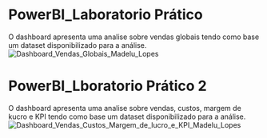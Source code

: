 # PowerBI_Laboratorio Prático
O dashboard apresenta uma analise sobre vendas globais tendo como base um dataset disponibilizado para a análise.
![Dashboard_Vendas_Globais_Madelu_Lopes](https://github.com/user-attachments/assets/ba60e881-0343-4e3b-9ca5-9167c50034f8)

# PowerBI_Lboratorio Prático 2
O dashboard apresenta uma analise sobre vendas, custos, margem de kucro e KPI tendo como base um dataset disponibilizado para a análise.
![Dashboard_Vendas_Custos_Margem_de_lucro_e_KPI_Madelu_Lopes](https://github.com/user-attachments/assets/8834372e-fb22-4a96-ac5e-f4212fedfdd6)
